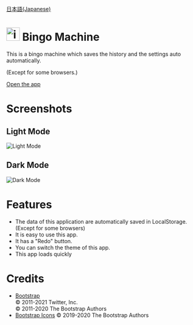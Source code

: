 [日本語(Japanese)](README_ja.md)

# <img src="./favicon/favicon.ico" alt="icon" height="35px">&nbsp;Bingo Machine

This is a bingo machine which saves the history and the settings auto automatically.

(Except for some browsers.)

[Open the app](https://r-40021.github.io/bingo/)

# Screenshots
## Light Mode
![Light Mode](https://user-images.githubusercontent.com/75155258/129434355-a7dd1ea0-3779-4212-9e49-158d9b9bf1be.png)

## Dark Mode
![Dark Mode](https://user-images.githubusercontent.com/75155258/129434359-aaffeb9c-2d2e-4d32-9d6c-e3e67d928e2f.png)

# Features
- The data of this application are automatically saved in LocalStorage. (Except for some browsers)
- It is easy to use this app.
- It has a "Redo" button.
- You can switch the theme of this app.
- This app loads quickly

# Credits
- [Bootstrap](https://github.com/twbs/bootstrap/blob/main/LICENSE) <br>&copy; 2011-2021 Twitter, Inc. <br> &copy; 2011-2020 The Bootstrap Authors
- [Bootstrap Icons](https://github.com/twbs/icons/blob/main/LICENSE.md) &copy; 2019-2020 The Bootstrap Authors
